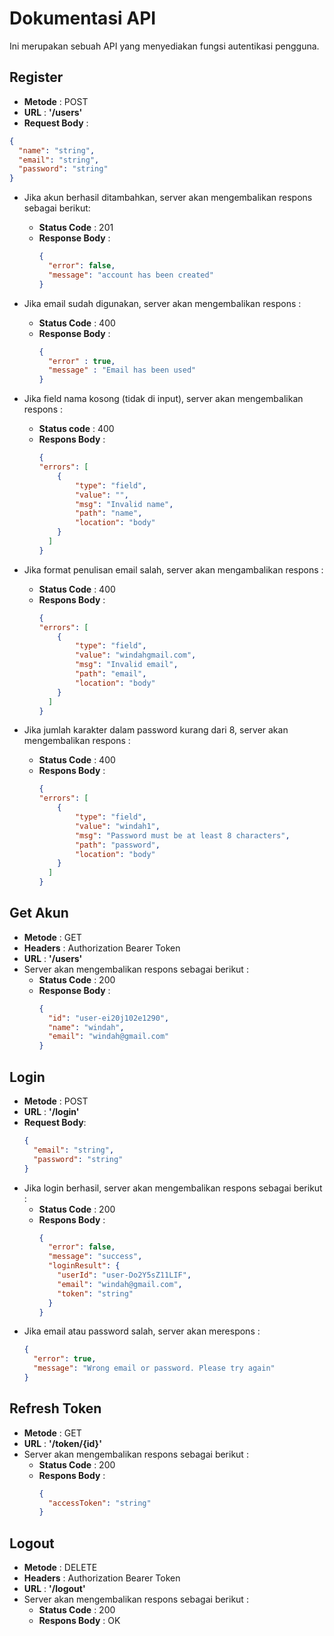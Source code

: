# Dokumentasi API

Ini merupakan sebuah API yang menyediakan fungsi autentikasi pengguna.

## Register
- **Metode** : POST
- **URL**    : **'/users'**
- **Request Body** :
```json
{
  "name": "string",
  "email": "string",
  "password": "string"
}
```
- Jika akun berhasil ditambahkan, server akan mengembalikan respons sebagai berikut:
  - **Status Code** : 201
  - **Response Body** :
    ```json
    {
      "error": false,
      "message": "account has been created"
    }
    ```
- Jika email sudah digunakan, server akan mengembalikan respons :
  - **Status Code** : 400
  - **Response Body** : 
    ```json
    {
      "error" : true,
      "message" : "Email has been used"
    }
    ```
- Jika field nama kosong (tidak di input), server akan mengembalikan respons :
  - **Status code** : 400
  - **Respons Body** :
    ```json
    {
    "errors": [
        {
            "type": "field",
            "value": "",
            "msg": "Invalid name",
            "path": "name",
            "location": "body"
        }
      ]
    }
    ```
- Jika format penulisan email salah, server akan mengambalikan respons :
  - **Status Code** : 400
  - **Respons Body** :
    ```json
    {
    "errors": [
        {
            "type": "field",
            "value": "windahgmail.com",
            "msg": "Invalid email",
            "path": "email",
            "location": "body"
        }
      ]
    }
    ```

- Jika jumlah karakter dalam password kurang dari 8, server akan mengembalikan respons :
  - **Status Code** : 400
  - **Respons Body** :
    ```json
    {
    "errors": [
        {
            "type": "field",
            "value": "windah1",
            "msg": "Password must be at least 8 characters",
            "path": "password",
            "location": "body"
        }
      ]
    }
    ```
    
## Get Akun
- **Metode** : GET
- **Headers** : Authorization Bearer Token
- **URL** : **'/users'**
- Server akan mengembalikan respons sebagai berikut :
  - **Status Code** : 200
  - **Response Body** :
    ```json
    {
      "id": "user-ei20j102e1290",
      "name": "windah",
      "email": "windah@gmail.com"
    }
    ```

## Login
- **Metode** : POST
- **URL** : **'/login'**
- **Request Body**:
  ```json
  {
    "email": "string",
    "password": "string"
  }
  ```
- Jika login berhasil, server akan mengembalikan respons sebagai berikut :
  - **Status Code** : 200
  - **Respons Body** :
    ```json
    {
      "error": false,
      "message": "success",
      "loginResult": {
        "userId": "user-Do2Y5sZ11LIF",
        "email": "windah@gmail.com",
        "token": "string"
      }
    }
    ```
- Jika email atau password salah, server akan merespons :
  ```json
  {
    "error": true,
    "message": "Wrong email or password. Please try again"
  }

## Refresh Token
- **Metode** : GET
- **URL** : **'/token/{id}'**
- Server akan mengembalikan respons sebagai berikut :
  - **Status Code** : 200
  - **Respons Body** :
    ```json
    {
      "accessToken": "string"
    }
    ```

## Logout
- **Metode** : DELETE
- **Headers** : Authorization Bearer Token
- **URL** : **'/logout'**
- Server akan mengembalikan respons sebagai berikut :
  - **Status Code** : 200
  - **Respons Body** : OK
